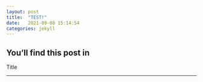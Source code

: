 ```yaml
---
layout: post
title:  "TEST!"
date:   2021-09-08 15:14:54
categories: jekyll
---
```

You’ll find this post in
----
Title
***
####

